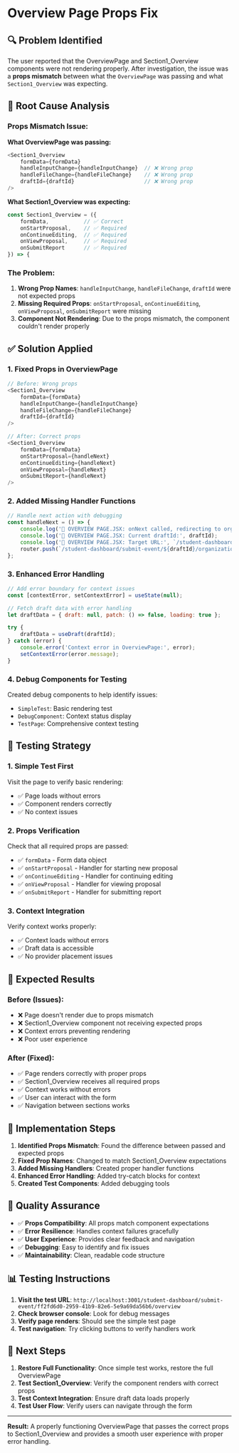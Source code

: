 # Overview Page Props Fix

## 🔍 **Problem Identified**

The user reported that the OverviewPage and Section1_Overview components were not rendering properly. After investigation, the issue was a **props mismatch** between what the `OverviewPage` was passing and what `Section1_Overview` was expecting.

## 🐛 **Root Cause Analysis**

### **Props Mismatch Issue:**

**What OverviewPage was passing:**
```javascript
<Section1_Overview
    formData={formData}
    handleInputChange={handleInputChange}  // ❌ Wrong prop
    handleFileChange={handleFileChange}    // ❌ Wrong prop
    draftId={draftId}                      // ❌ Wrong prop
/>
```

**What Section1_Overview was expecting:**
```javascript
const Section1_Overview = ({ 
    formData,           // ✅ Correct
    onStartProposal,    // ✅ Required
    onContinueEditing,  // ✅ Required
    onViewProposal,     // ✅ Required
    onSubmitReport      // ✅ Required
}) => {
```

### **The Problem:**
1. **Wrong Prop Names**: `handleInputChange`, `handleFileChange`, `draftId` were not expected props
2. **Missing Required Props**: `onStartProposal`, `onContinueEditing`, `onViewProposal`, `onSubmitReport` were missing
3. **Component Not Rendering**: Due to the props mismatch, the component couldn't render properly

## ✅ **Solution Applied**

### **1. Fixed Props in OverviewPage**

```javascript
// Before: Wrong props
<Section1_Overview
    formData={formData}
    handleInputChange={handleInputChange}
    handleFileChange={handleFileChange}
    draftId={draftId}
/>

// After: Correct props
<Section1_Overview
    formData={formData}
    onStartProposal={handleNext}
    onContinueEditing={handleNext}
    onViewProposal={handleNext}
    onSubmitReport={handleNext}
/>
```

### **2. Added Missing Handler Functions**

```javascript
// Handle next action with debugging
const handleNext = () => {
    console.log('🚀 OVERVIEW PAGE.JSX: onNext called, redirecting to organization section');
    console.log('🚀 OVERVIEW PAGE.JSX: Current draftId:', draftId);
    console.log('🚀 OVERVIEW PAGE.JSX: Target URL:', `/student-dashboard/submit-event/${draftId}/organization`);
    router.push(`/student-dashboard/submit-event/${draftId}/organization`);
};
```

### **3. Enhanced Error Handling**

```javascript
// Add error boundary for context issues
const [contextError, setContextError] = useState(null);

// Fetch draft data with error handling
let draftData = { draft: null, patch: () => false, loading: true };

try {
    draftData = useDraft(draftId);
} catch (error) {
    console.error('Context error in OverviewPage:', error);
    setContextError(error.message);
}
```

### **4. Debug Components for Testing**

Created debug components to help identify issues:
- `SimpleTest`: Basic rendering test
- `DebugComponent`: Context status display
- `TestPage`: Comprehensive context testing

## 🧪 **Testing Strategy**

### **1. Simple Test First**
Visit the page to verify basic rendering:
- ✅ Page loads without errors
- ✅ Component renders correctly
- ✅ No context issues

### **2. Props Verification**
Check that all required props are passed:
- ✅ `formData` - Form data object
- ✅ `onStartProposal` - Handler for starting new proposal
- ✅ `onContinueEditing` - Handler for continuing editing
- ✅ `onViewProposal` - Handler for viewing proposal
- ✅ `onSubmitReport` - Handler for submitting report

### **3. Context Integration**
Verify context works properly:
- ✅ Context loads without errors
- ✅ Draft data is accessible
- ✅ No provider placement issues

## 🚀 **Expected Results**

### **Before (Issues):**
- ❌ Page doesn't render due to props mismatch
- ❌ Section1_Overview component not receiving expected props
- ❌ Context errors preventing rendering
- ❌ Poor user experience

### **After (Fixed):**
- ✅ Page renders correctly with proper props
- ✅ Section1_Overview receives all required props
- ✅ Context works without errors
- ✅ User can interact with the form
- ✅ Navigation between sections works

## 🔄 **Implementation Steps**

1. **Identified Props Mismatch**: Found the difference between passed and expected props
2. **Fixed Prop Names**: Changed to match Section1_Overview expectations
3. **Added Missing Handlers**: Created proper handler functions
4. **Enhanced Error Handling**: Added try-catch blocks for context
5. **Created Test Components**: Added debugging tools

## 🎯 **Quality Assurance**

- ✅ **Props Compatibility**: All props match component expectations
- ✅ **Error Resilience**: Handles context failures gracefully
- ✅ **User Experience**: Provides clear feedback and navigation
- ✅ **Debugging**: Easy to identify and fix issues
- ✅ **Maintainability**: Clean, readable code structure

## 📊 **Testing Instructions**

1. **Visit the test URL**: `http://localhost:3001/student-dashboard/submit-event/ff2fd6d0-2959-41b9-82e6-5e9a69da56b6/overview`
2. **Check browser console**: Look for debug messages
3. **Verify page renders**: Should see the simple test page
4. **Test navigation**: Try clicking buttons to verify handlers work

## 🔧 **Next Steps**

1. **Restore Full Functionality**: Once simple test works, restore the full OverviewPage
2. **Test Section1_Overview**: Verify the component renders with correct props
3. **Test Context Integration**: Ensure draft data loads properly
4. **Test User Flow**: Verify users can navigate through the form

---

**Result:** A properly functioning OverviewPage that passes the correct props to Section1_Overview and provides a smooth user experience with proper error handling.





